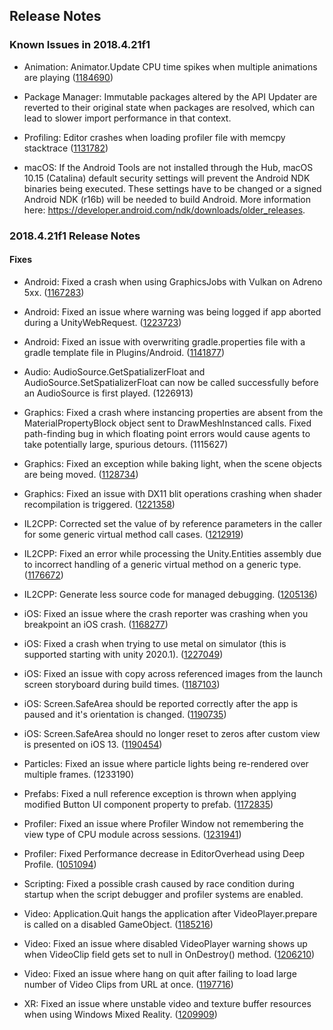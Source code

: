 ## Release Notes

### Known Issues in 2018.4.21f1

-   Animation: Animator.Update CPU time spikes when multiple animations are playing ([1184690](https://issuetracker.unity3d.com/issues/animator-dot-update-cpu-time-spikes-when-multiple-animations-are-playing))

-   Package Manager: Immutable packages altered by the API Updater are reverted to their original state when packages are resolved, which can lead to slower import performance in that context.

-   Profiling: Editor crashes when loading profiler file with memcpy stacktrace ([1131782](https://issuetracker.unity3d.com/issues/editor-crashes-when-loading-profiler-file-with-memcpy-stacktrace))

-   macOS: If the Android Tools are not installed through the Hub, macOS 10.15 (Catalina) default security settings will prevent the Android NDK binaries being executed. These settings have to be changed or a signed Android NDK (r16b) will be needed to build Android. More information here: https://developer.android.com/ndk/downloads/older_releases.

### 2018.4.21f1 Release Notes

#### Fixes

-   Android: Fixed a crash when using GraphicsJobs with Vulkan on Adreno 5xx. ([1167283](https://issuetracker.unity3d.com/issues/android-lwrp-vulkan-build-crashes-when-having-any-object-in-front-of-the-camera))

-   Android: Fixed an issue where warning was being logged if app aborted during a UnityWebRequest. ([1223723](https://issuetracker.unity3d.com/issues/android-closing-app-with-an-unfinished-unitywebrequest-throws-a-timeout-while-trying-to-pause-the-unity-engine-warning))

-   Android: Fixed an issue with overwriting gradle.properties file with a gradle template file in Plugins/Android. ([1141877](https://issuetracker.unity3d.com/issues/android-gradle-build-fails-with-androidx-libraries))

-   Audio: AudioSource.GetSpatializerFloat and AudioSource.SetSpatializerFloat can now be called successfully before an AudioSource is first played. (1226913)

-   Graphics: Fixed a crash where instancing properties are absent from the MaterialPropertyBlock object sent to DrawMeshInstanced calls. Fixed path-finding bug in which floating point errors would cause agents to take potentially large, spurious detours. (1115627)

-   Graphics: Fixed an exception while baking light, when the scene objects are being moved. ([1128734](https://issuetracker.unity3d.com/issues/baking-light-causes-error-internal-jobtempalloc-has-allocations-that-are-more-than-4-frames-old))

-   Graphics: Fixed an issue with DX11 blit operations crashing when shader recompilation is triggered. ([1221358](https://issuetracker.unity3d.com/issues/editor-crashes-on-constantbuffersd3d11base-setbuiltincbconstant-when-creating-a-new-standart-surface-shader))

-   IL2CPP: Corrected set the value of by reference parameters in the caller for some generic virtual method call cases. ([1212919](https://issuetracker.unity3d.com/issues/il2cpp-incorrectly-boxes-values-when-using-generic-virtual-methods-on-structs))

-   IL2CPP: Fixed an error while processing the Unity.Entities assembly due to incorrect handling of a generic virtual method on a generic type. ([1176672](https://issuetracker.unity3d.com/issues/errors-appear-on-build-and-run-with-il2cpp-while-loading-properties-package))

-   IL2CPP: Generate less source code for managed debugging. ([1205136](https://issuetracker.unity3d.com/issues/ios-arm64-branch-out-of-range-747396072-max-is-plus-slash-128mb-xcode-error-when-building-development-build-with-script-debugging))

-   iOS: Fixed an issue where the crash reporter was crashing when you breakpoint an iOS crash. ([1168277](https://issuetracker.unity3d.com/issues/ios-crash-during-shutdown))

-   iOS: Fixed a crash when trying to use metal on simulator (this is supported starting with unity 2020.1). ([1227049](https://issuetracker.unity3d.com/issues/ios-simulator-fails-to-launch-with-gfx-device-initialization-failed-error))

-   iOS: Fixed an issue with copy across referenced images from the launch screen storyboard during build times. ([1187103](https://issuetracker.unity3d.com/issues/ios-storyboards-referenced-resources-are-not-exported-to-xcode-project))

-   iOS: Screen.SafeArea should be reported correctly after the app is paused and it\'s orientation is changed. ([1190735](https://issuetracker.unity3d.com/issues/ios-screen-dot-safearea-values-are-incorrect-after-app-pause-and-orientation-change))

-   iOS: Screen.SafeArea should no longer reset to zeros after custom view is presented on iOS 13. ([1190454](https://issuetracker.unity3d.com/issues/ios-safe-area-resets-to-zeros-after-custom-view-is-presented-on-ios-13))

-   Particles: Fixed an issue where particle lights being re-rendered over multiple frames. (1233190)

-   Prefabs: Fixed a null reference exception is thrown when applying modified Button UI component property to prefab. ([1172835](https://issuetracker.unity3d.com/issues/null-reference-exception-is-thrown-when-applying-modified-button-ui-component-property-to-prefab))

-   Profiler: Fixed an issue where Profiler Window not remembering the view type of CPU module across sessions. ([1231941](https://issuetracker.unity3d.com/issues/cpu-usage-profiler-opens-up-to-timeline-view-on-every-session-not-remembering-state))

-   Profiler: Fixed Performance decrease in EditorOverhead using Deep Profile. ([1051094](https://issuetracker.unity3d.com/issues/performance-decrease-in-editoroverhead-using-deep-profile))

-   Scripting: Fixed a possible crash caused by race condition during startup when the script debugger and profiler systems are enabled.

-   Video: Application.Quit hangs the application after VideoPlayer.prepare is called on a disabled GameObject. ([1185216](https://issuetracker.unity3d.com/issues/application-dot-quit-hangs-the-application-after-videoplayer-dot-prepare-is-called-on-a-disabled-gameobject-on-windows))

-   Video: Fixed an issue where disabled VideoPlayer warning shows up when VideoClip field gets set to null in OnDestroy() method. ([1206210](https://issuetracker.unity3d.com/issues/disabled-videoplayer-warning-shows-up-when-videoclip-field-gets-set-to-null-in-ondestroy-method))

-   Video: Fixed an issue where hang on quit after failing to load large number of Video Clips from URL at once. ([1197716](https://issuetracker.unity3d.com/issues/unity-hangs-on-quit-after-failing-to-load-large-number-of-video-clips-from-url-at-once))

-   XR: Fixed an issue where unstable video and texture buffer resources when using Windows Mixed Reality. ([1209909](https://issuetracker.unity3d.com/issues/hl2-mixed-reality-capture-with-render-from-pv-cam-feature-turned-on-has-unstable-video))
